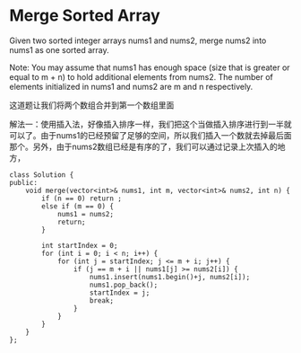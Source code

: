 Merge Sorted Array
=================
Given two sorted integer arrays nums1 and nums2, merge nums2 into nums1 as one sorted array.

Note:
You may assume that nums1 has enough space (size that is greater or equal to m + n) to hold additional elements from nums2. The number of elements initialized in nums1 and nums2 are m and n respectively.

这道题让我们将两个数组合并到第一个数组里面

解法一：使用插入法，好像插入排序一样，我们把这个当做插入排序进行到一半就可以了。由于nums1的已经预留了足够的空间，所以我们插入一个数就去掉最后面那个。另外，由于nums2数组已经是有序的了，我们可以通过记录上次插入的地方，

```
class Solution {
public:
    void merge(vector<int>& nums1, int m, vector<int>& nums2, int n) {
        if (n == 0) return ;
        else if (m == 0) {
            nums1 = nums2;
            return;
        }

        int startIndex = 0;
        for (int i = 0; i < n; i++) {
            for (int j = startIndex; j <= m + i; j++) {
                if (j == m + i || nums1[j] >= nums2[i]) {
                    nums1.insert(nums1.begin()+j, nums2[i]);
                    nums1.pop_back();
                    startIndex = j;
                    break;
                }
            }
        }
    }
};
```
